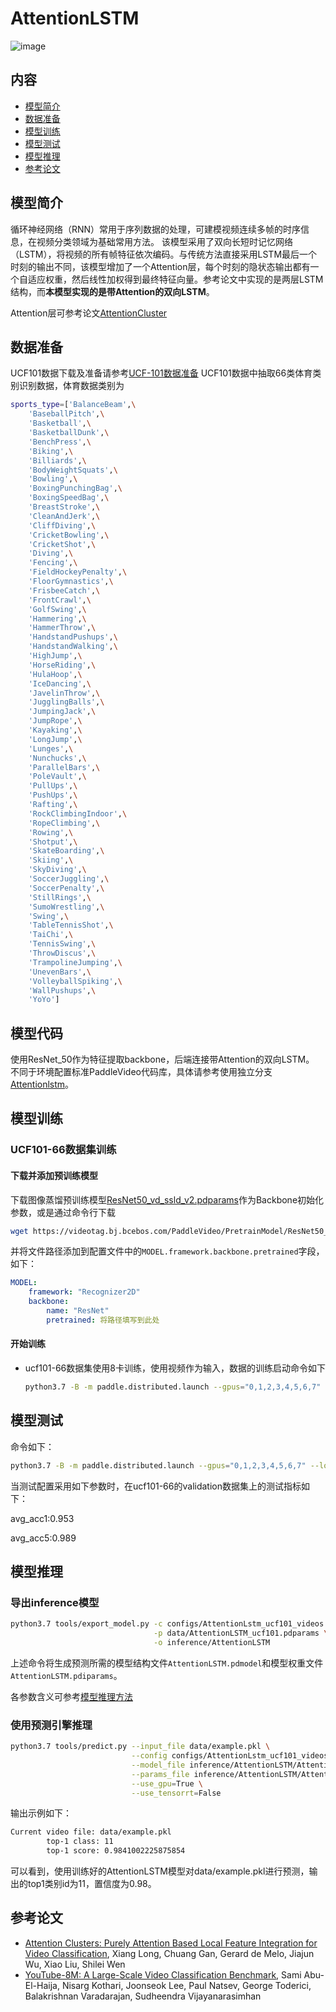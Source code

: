 <!---
简体中文 | [English](../../../en/model_zoo/recognition/attention_lstm.md)
-->
# AttentionLSTM
![image](https://user-images.githubusercontent.com/51101236/186799944-3544e72b-f4b9-45e6-b28d-2718a2cd2ae2.png)

## 内容

- [模型简介](#模型简介)
- [数据准备](#数据准备)
- [模型训练](#模型训练)
- [模型测试](#模型测试)
- [模型推理](#模型推理)
- [参考论文](#参考论文)

## 模型简介

循环神经网络（RNN）常用于序列数据的处理，可建模视频连续多帧的时序信息，在视频分类领域为基础常用方法。
该模型采用了双向长短时记忆网络（LSTM），将视频的所有帧特征依次编码。与传统方法直接采用LSTM最后一个时刻的输出不同，该模型增加了一个Attention层，每个时刻的隐状态输出都有一个自适应权重，然后线性加权得到最终特征向量。参考论文中实现的是两层LSTM结构，而**本模型实现的是带Attention的双向LSTM**。

Attention层可参考论文[AttentionCluster](https://arxiv.org/abs/1711.09550)

## 数据准备
UCF101数据下载及准备请参考[UCF-101数据准备](../../dataset/ucf101.md)
UCF101数据中抽取66类体育类别识别数据，体育数据类别为
```bash
sports_type=['BalanceBeam',\
    'BaseballPitch',\
    'Basketball',\
    'BasketballDunk',\
    'BenchPress',\
    'Biking',\
    'Billiards',\
    'BodyWeightSquats',\
    'Bowling',\
    'BoxingPunchingBag',\
    'BoxingSpeedBag',\
    'BreastStroke',\
    'CleanAndJerk',\
    'CliffDiving',\
    'CricketBowling',\
    'CricketShot',\
    'Diving',\
    'Fencing',\
    'FieldHockeyPenalty',\
    'FloorGymnastics',\
    'FrisbeeCatch',\
    'FrontCrawl',\
    'GolfSwing',\
    'Hammering',\
    'HammerThrow',\
    'HandstandPushups',\
    'HandstandWalking',\
    'HighJump',\
    'HorseRiding',\
    'HulaHoop',\
    'IceDancing',\
    'JavelinThrow',\
    'JugglingBalls',\
    'JumpingJack',\
    'JumpRope',\
    'Kayaking',\
    'LongJump',\
    'Lunges',\
    'Nunchucks',\
    'ParallelBars',\
    'PoleVault',\
    'PullUps',\
    'PushUps',\
    'Rafting',\
    'RockClimbingIndoor',\
    'RopeClimbing',\
    'Rowing',\
    'Shotput',\
    'SkateBoarding',\
    'Skiing',\
    'SkyDiving',\
    'SoccerJuggling',\
    'SoccerPenalty',\
    'StillRings',\
    'SumoWrestling',\
    'Swing',\
    'TableTennisShot',\
    'TaiChi',\
    'TennisSwing',\
    'ThrowDiscus',\
    'TrampolineJumping',\
    'UnevenBars',\
    'VolleyballSpiking',\
    'WallPushups',\
    'YoYo']
```
## 模型代码

使用ResNet_50作为特征提取backbone，后端连接带Attention的双向LSTM。
不同于环境配置标准PaddleVideo代码库，具体请参考使用独立分支[Attentionlstm](https://github.com/zhangxihou/PaddleVideo_for_attentionlstm)。

## 模型训练

###  UCF101-66数据集训练

#### 下载并添加预训练模型

下载图像蒸馏预训练模型[ResNet50_vd_ssld_v2.pdparams](https://videotag.bj.bcebos.com/PaddleVideo/PretrainModel/ResNet50_vd_ssld_v2_pretrained.pdparams)作为Backbone初始化参数，或是通过命令行下载

```bash
wget https://videotag.bj.bcebos.com/PaddleVideo/PretrainModel/ResNet50_vd_ssld_v2_pretrained.pdparams
```

并将文件路径添加到配置文件中的`MODEL.framework.backbone.pretrained`字段，如下：

```yaml
MODEL:
    framework: "Recognizer2D"
    backbone:
        name: "ResNet"
        pretrained: 将路径填写到此处
```

#### 开始训练

- ucf101-66数据集使用8卡训练，使用视频作为输入，数据的训练启动命令如下

  ```bash
  python3.7 -B -m paddle.distributed.launch --gpus="0,1,2,3,4,5,6,7" --log_dir=log_attetion_lstm  main.py  --validate -c configs/AttentionLstm_ucf101_videos.yaml
  ```

## 模型测试

命令如下：

```bash
python3.7 -B -m paddle.distributed.launch --gpus="0,1,2,3,4,5,6,7" --log_dir=log_attetion_lstm  main.py  --test -c configs/AttentionLstm_ucf101_videos.yaml -w "output/AttentionLSTM/AttentionLSTM_best.pdparams"
```

当测试配置采用如下参数时，在ucf101-66的validation数据集上的测试指标如下：

avg_acc1:0.953

avg_acc5:0.989

## 模型推理

### 导出inference模型

```bash
python3.7 tools/export_model.py -c configs/AttentionLstm_ucf101_videos.yaml \
                                -p data/AttentionLSTM_ucf101.pdparams \
                                -o inference/AttentionLSTM
```

上述命令将生成预测所需的模型结构文件`AttentionLSTM.pdmodel`和模型权重文件`AttentionLSTM.pdiparams`。

各参数含义可参考[模型推理方法](https://github.com/PaddlePaddle/PaddleVideo/blob/release/2.0/docs/zh-CN/start.md#2-模型推理)

### 使用预测引擎推理

```bash
python3.7 tools/predict.py --input_file data/example.pkl \
                           --config configs/AttentionLstm_ucf101_videos.yaml \
                           --model_file inference/AttentionLSTM/AttentionLSTM.pdmodel \
                           --params_file inference/AttentionLSTM/AttentionLSTM.pdiparams \
                           --use_gpu=True \
                           --use_tensorrt=False
```
输出示例如下：
```bash
Current video file: data/example.pkl
        top-1 class: 11
        top-1 score: 0.9841002225875854
```
可以看到，使用训练好的AttentionLSTM模型对data/example.pkl进行预测，输出的top1类别id为11，置信度为0.98。
## 参考论文

- [Attention Clusters: Purely Attention Based Local Feature Integration for Video Classification](https://arxiv.org/abs/1711.09550), Xiang Long, Chuang Gan, Gerard de Melo, Jiajun Wu, Xiao Liu, Shilei Wen
- [YouTube-8M: A Large-Scale Video Classification Benchmark](https://arxiv.org/abs/1609.08675), Sami Abu-El-Haija, Nisarg Kothari, Joonseok Lee, Paul Natsev, George Toderici, Balakrishnan Varadarajan, Sudheendra Vijayanarasimhan

